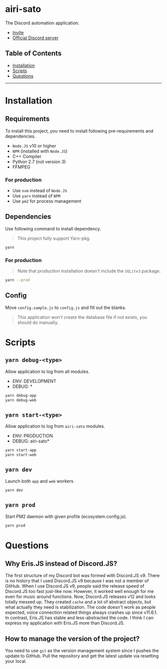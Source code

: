 # airi-sato

The Discord automation application.

- [Invite](https://discordapp.com/api/oauth2/authorize?client_id=429913480708096000&permissions=0&scope=bot)
- [Official Discord server](https://discordapp.com/invite/vAEBXWY)

## Table of Contents

- [Installation](#installation)
- [Scripts](#scripts)
- [Questions](#questions)

----

# Installation

## Requirements

To install this project, you need to install following pre-requirements and dependencies.

- `Node.JS` v10 or higher
- `NPM` (installed with `Node.JS`)
- C++ Compiler
- Python 2.7 (not version 3)
- FFMPEG

### For production

- Use `nvm` instead of `Node.JS`
- Use `yarn` instead of `NPM`
- Use `pm2` for process management

## Dependencies

Use following command to install dependency.

> This project fully support Yarn-pkg.

```sh
yarn
```

### For production

> Note that production installation doesn't include the `SQLite3` package.

```sh
yarn --prod
```

## Config

Move `config.sample.js` to `config.js` and fill out the blanks.

> This application won't create the database file if not exists, you should do manually.

# Scripts

## `yarn debug-<type>`

Allow application to log from all modules.

- ENV: DEVELOPMENT
- DEBUG: *

```sh
yarn debug-app
yarn debug-web
```

## `yarn start-<type>`

Allow application to log from `airi-sato` modules.

- ENV: PRODUCTION
- DEBUG: airi-sato*

```sh
yarn start-app
yarn start-web
```

## `yarn dev`

Launch both `app` and `web` workers.

```sh
yarn dev
```

## `yarn prod`

Start PM2 daemon with given profile (ecosystem.config.js).

```sh
yarn prod
```

# Questions

## Why Eris.JS instead of Discord.JS?

The first structure of my Discord bot was formed with Discord.JS v9.
There is no history that I used Discord.JS v9 because I was not a member of GitHub.
When I use Discord.JS v9, people said the release speed of Discord.JS too fast just-like now.
However, it worked well enough for me even for music around functions.
Now, Discord.JS releases v12 and looks totally messed up.
They created `cache` and a lot of abstract objects, but what actually they need is stabilization.
The code doesn't work as people expected, voice connection related things always crashes up since v11.6.1.
In contrast, Eris.JS has stable and less-abstracted the code.
I think I can express my application with Eris.JS more than Discord.JS.

## How to manage the version of the project?

You need to use `git` as the version management system since I pushes the update to GitHub.
Pull the repository and get the latest update via resetting your local.
